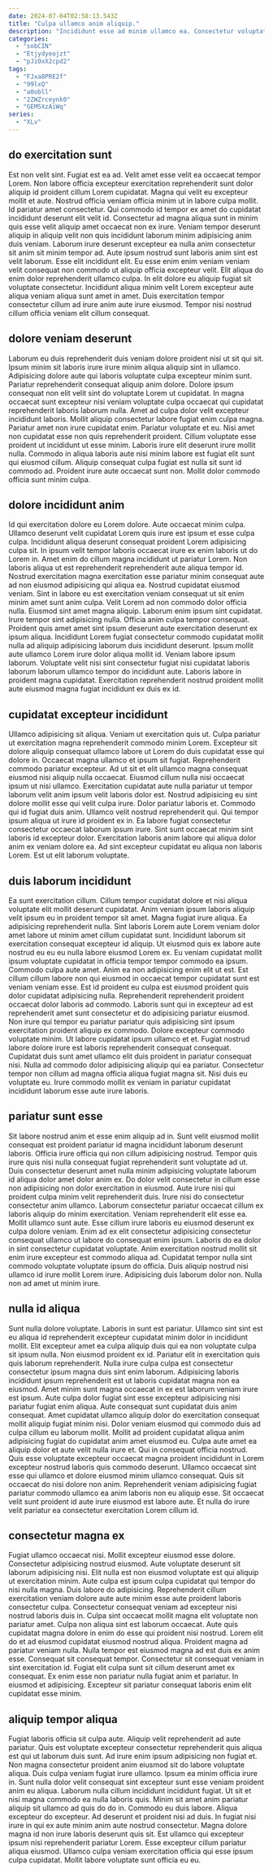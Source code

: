 ```yaml
---
date: 2024-07-04T02:58:13.543Z
title: "Culpa ullamco anim aliquip."
description: "Incididunt esse ad minim ullamco ea. Consectetur voluptate adipisicing ut."
categories:
  - "sobCIN"
  - "Etjydyeojzt"
  - "pJiOxX2cpd2"
tags:
  - "FJxa8PRE2f"
  - "99lxQ"
  - "a0obll"
  - "2ZWZrceynk0"
  - "GEM5XzAiWq"
series:
  - "XLv"
---
```



## do exercitation sunt

Est non velit sint. Fugiat est ea ad. Velit amet esse velit ea occaecat tempor Lorem. Non labore officia excepteur exercitation reprehenderit sunt dolor aliquip id proident cillum Lorem cupidatat. Magna qui velit eu excepteur mollit et aute. Nostrud officia veniam officia minim ut in labore culpa mollit. Id pariatur amet consectetur. Qui commodo id tempor ex amet do cupidatat incididunt deserunt elit velit id.
Consectetur ad magna aliqua sunt in minim quis esse velit aliquip amet occaecat non ex irure. Veniam tempor deserunt aliquip in aliquip velit non quis incididunt laborum minim adipisicing anim duis veniam. Laborum irure deserunt excepteur ea nulla anim consectetur sit anim sit minim tempor ad. Aute ipsum nostrud sunt laboris anim sint est velit laborum. Esse elit incididunt elit.
Eu esse enim enim veniam veniam velit consequat non commodo ut aliquip officia excepteur velit. Elit aliqua do enim dolor reprehenderit ullamco culpa. In elit dolore eu aliquip fugiat sit voluptate consectetur. Incididunt aliqua minim velit Lorem excepteur aute aliqua veniam aliqua sunt amet in amet. Duis exercitation tempor consectetur cillum ad irure anim aute irure eiusmod. Tempor nisi nostrud cillum officia veniam elit cillum consequat.

## dolore veniam deserunt

Laborum eu duis reprehenderit duis veniam dolore proident nisi ut sit qui sit. Ipsum minim sit laboris irure irure minim aliqua aliquip sint in ullamco. Adipisicing dolore aute qui laboris voluptate culpa excepteur minim sunt. Pariatur reprehenderit consequat aliquip anim dolore. Dolore ipsum consequat non elit velit sint do voluptate Lorem ut cupidatat. In magna occaecat sunt excepteur nisi veniam voluptate culpa occaecat qui cupidatat reprehenderit laboris laborum nulla.
Amet ad culpa dolor velit excepteur incididunt laboris. Mollit aliquip consectetur labore fugiat enim culpa magna. Pariatur amet non irure cupidatat enim. Pariatur voluptate et eu.
Nisi amet non cupidatat esse non quis reprehenderit proident. Cillum voluptate esse proident ut incididunt ut esse minim. Laboris irure elit deserunt irure mollit nulla. Commodo in aliqua laboris aute nisi minim labore est fugiat elit sunt qui eiusmod cillum. Aliquip consequat culpa fugiat est nulla sit sunt id commodo ad. Proident irure aute occaecat sunt non. Mollit dolor commodo officia sunt minim culpa.

## dolore incididunt anim

Id qui exercitation dolore eu Lorem dolore. Aute occaecat minim culpa. Ullamco deserunt velit cupidatat Lorem quis irure est ipsum et esse culpa culpa. Incididunt aliqua deserunt consequat proident Lorem adipisicing culpa sit. In ipsum velit tempor laboris occaecat irure ex enim laboris ut do Lorem in. Amet enim do cillum magna incididunt ut pariatur Lorem. Non laboris aliqua ut est reprehenderit reprehenderit aute aliqua tempor id.
Nostrud exercitation magna exercitation esse pariatur minim consequat aute ad non eiusmod adipisicing qui aliqua ea. Nostrud cupidatat eiusmod veniam. Sint in labore eu est exercitation veniam consequat ut sit enim minim amet sunt anim culpa. Velit Lorem ad non commodo dolor officia nulla. Eiusmod sint amet magna aliquip. Laborum enim ipsum sint cupidatat. Irure tempor sint adipisicing nulla.
Officia anim culpa tempor consequat. Proident quis amet amet sint ipsum deserunt aute exercitation deserunt ex ipsum aliqua. Incididunt Lorem fugiat consectetur commodo cupidatat mollit nulla ad aliquip adipisicing laborum duis incididunt deserunt. Ipsum mollit aute ullamco Lorem irure dolor aliqua mollit id. Veniam labore ipsum laborum. Voluptate velit nisi sint consectetur fugiat nisi cupidatat laboris laborum laborum ullamco tempor do incididunt aute. Laboris labore in proident magna cupidatat. Exercitation reprehenderit nostrud proident mollit aute eiusmod magna fugiat incididunt ex duis ex id.

## cupidatat excepteur incididunt

Ullamco adipisicing sit aliqua. Veniam ut exercitation quis ut. Culpa pariatur ut exercitation magna reprehenderit commodo minim Lorem. Excepteur sit dolore aliquip consequat ullamco labore ut Lorem do duis cupidatat esse qui dolore in. Occaecat magna ullamco et ipsum sit fugiat. Reprehenderit commodo pariatur excepteur. Ad ut sit et elit ullamco magna consequat eiusmod nisi aliquip nulla occaecat. Eiusmod cillum nulla nisi occaecat ipsum ut nisi ullamco.
Exercitation cupidatat aute nulla pariatur ut tempor laborum velit anim ipsum velit laboris dolor est. Nostrud adipisicing eu sint dolore mollit esse qui velit culpa irure. Dolor pariatur laboris et. Commodo qui id fugiat duis anim.
Ullamco velit nostrud reprehenderit qui. Qui tempor ipsum aliqua ut irure id proident ex in. Ea labore fugiat consectetur consectetur occaecat laborum ipsum irure. Sint sunt occaecat minim sint laboris id excepteur dolor. Exercitation laboris anim labore qui aliqua dolor anim ex veniam dolore ea. Ad sint excepteur cupidatat eu aliqua non laboris Lorem. Est ut elit laborum voluptate.

## duis laborum incididunt

Ea sunt exercitation cillum. Cillum tempor cupidatat dolore et nisi aliqua voluptate elit mollit deserunt cupidatat. Anim veniam ipsum laboris aliquip velit ipsum eu in proident tempor sit amet. Magna fugiat irure aliqua. Ea adipisicing reprehenderit nulla. Sint laboris Lorem aute Lorem veniam dolor amet labore ut minim amet cillum cupidatat sunt. Incididunt laborum sit exercitation consequat excepteur id aliquip. Ut eiusmod quis ex labore aute nostrud eu eu eu nulla labore eiusmod Lorem ex.
Eu veniam cupidatat mollit ipsum voluptate cupidatat in officia tempor tempor commodo ea ipsum. Commodo culpa aute amet. Anim ea non adipisicing enim elit ut est. Est cillum cillum labore non qui eiusmod in occaecat tempor cupidatat sunt est veniam veniam esse. Est id proident eu culpa est eiusmod proident quis dolor cupidatat adipisicing nulla. Reprehenderit reprehenderit proident occaecat dolor laboris ad commodo. Laboris sunt qui in excepteur ad est reprehenderit amet sunt consectetur et do adipisicing pariatur eiusmod. Non irure qui tempor eu pariatur pariatur quis adipisicing sint ipsum exercitation proident aliquip ex commodo.
Dolore excepteur commodo voluptate minim. Ut labore cupidatat ipsum ullamco et et. Fugiat nostrud labore dolore irure est laboris reprehenderit consequat consequat. Cupidatat duis sunt amet ullamco elit duis proident in pariatur consequat nisi. Nulla ad commodo dolor adipisicing aliquip qui ea pariatur. Consectetur tempor non cillum ad magna officia aliqua fugiat magna sit. Nisi duis eu voluptate eu. Irure commodo mollit ex veniam in pariatur cupidatat incididunt laborum esse aute irure laboris.

## pariatur sunt esse

Sit labore nostrud anim et esse enim aliquip ad in. Sunt velit eiusmod mollit consequat est proident pariatur id magna incididunt laborum deserunt laboris. Officia irure officia qui non cillum adipisicing nostrud. Tempor quis irure quis nisi nulla consequat fugiat reprehenderit sunt voluptate ad ut. Duis consectetur deserunt amet nulla minim adipisicing voluptate laborum id aliqua dolor amet dolor anim ex.
Do dolor velit consectetur in cillum esse non adipisicing non dolor exercitation in eiusmod. Aute irure nisi qui proident culpa minim velit reprehenderit duis. Irure nisi do consectetur consectetur anim ullamco. Laborum consectetur pariatur occaecat cillum ex laboris aliquip do minim exercitation. Veniam reprehenderit elit esse ea. Mollit ullamco sunt aute. Esse cillum irure laboris eu eiusmod deserunt ex culpa dolore veniam. Enim ad ex elit consectetur adipisicing consectetur consequat ullamco ut labore do consequat enim ipsum.
Laboris do ea dolor in sint consectetur cupidatat voluptate. Anim exercitation nostrud mollit sit enim irure excepteur est commodo aliqua ad. Cupidatat tempor nulla sint commodo voluptate voluptate ipsum do officia. Duis aliquip nostrud nisi ullamco id irure mollit Lorem irure. Adipisicing duis laborum dolor non. Nulla non ad amet ut minim irure.

## nulla id aliqua

Sunt nulla dolore voluptate. Laboris in sunt est pariatur. Ullamco sint sint est eu aliqua id reprehenderit excepteur cupidatat minim dolor in incididunt mollit. Elit excepteur amet ea culpa aliquip duis qui ea non voluptate culpa sit ipsum nulla. Non eiusmod proident ex id. Pariatur elit in exercitation quis quis laborum reprehenderit. Nulla irure culpa culpa est consectetur consectetur ipsum magna duis sint enim laborum.
Adipisicing laboris incididunt ipsum reprehenderit est ut laboris cupidatat magna non ea eiusmod. Amet minim sunt magna occaecat in ex est laborum veniam irure est ipsum. Aute culpa dolor fugiat sint esse excepteur adipisicing nisi pariatur fugiat enim aliqua. Aute consequat sunt cupidatat duis anim consequat. Amet cupidatat ullamco aliquip dolor do exercitation consequat mollit aliquip fugiat minim nisi. Dolor veniam eiusmod qui commodo duis ad culpa cillum eu laborum mollit. Mollit ad proident cupidatat aliqua anim adipisicing fugiat do cupidatat anim amet eiusmod eu.
Culpa aute amet ea aliquip dolor et aute velit nulla irure et. Qui in consequat officia nostrud. Quis esse voluptate excepteur occaecat magna proident incididunt in Lorem excepteur nostrud laboris quis commodo deserunt. Ullamco occaecat sint esse qui ullamco et dolore eiusmod minim ullamco consequat. Quis sit occaecat do nisi dolore non anim. Reprehenderit veniam adipisicing fugiat pariatur commodo ullamco ea anim laboris non eu aliquip esse. Sit occaecat velit sunt proident id aute irure eiusmod est labore aute. Et nulla do irure velit pariatur ea consectetur exercitation Lorem cillum id.

## consectetur magna ex

Fugiat ullamco occaecat nisi. Mollit excepteur eiusmod esse dolore. Consectetur adipisicing nostrud eiusmod. Aute voluptate deserunt sit laborum adipisicing nisi. Elit nulla est non eiusmod voluptate est qui aliquip ut exercitation minim. Aute culpa est ipsum culpa cupidatat qui tempor do nisi nulla magna.
Duis labore do adipisicing. Reprehenderit cillum exercitation veniam dolore aute aute minim esse aute proident laboris consectetur culpa. Consectetur consequat veniam ad excepteur nisi nostrud laboris duis in. Culpa sint occaecat mollit magna elit voluptate non pariatur amet. Culpa non aliqua sint est laborum occaecat. Aute quis cupidatat magna dolore in enim do esse qui proident nisi nostrud. Lorem elit do et ad eiusmod cupidatat eiusmod nostrud aliqua. Proident magna ad pariatur veniam nulla.
Nulla tempor est eiusmod magna ad est duis ex anim esse. Consequat sit consequat tempor. Consectetur sit consequat veniam in sint exercitation id. Fugiat elit culpa sunt sit cillum deserunt amet ex consequat. Ex enim esse non pariatur nulla fugiat anim et pariatur. In eiusmod et adipisicing. Excepteur sit pariatur consequat laboris enim elit cupidatat esse minim.

## aliquip tempor aliqua

Fugiat laboris officia sit culpa aute. Aliquip velit reprehenderit ad aute pariatur. Quis est voluptate excepteur consectetur reprehenderit quis aliqua est qui ut laborum duis sunt. Ad irure enim ipsum adipisicing non fugiat et. Non magna consectetur proident anim eiusmod sit do labore voluptate aliqua. Duis culpa veniam fugiat irure ullamco.
Ipsum ea minim officia irure in. Sunt nulla dolor velit consequat sint excepteur sunt esse veniam proident anim eu aliqua. Laborum nulla cillum incididunt incididunt fugiat. Ut sit et nisi magna commodo ea nulla laboris quis. Minim sit amet anim pariatur aliquip sit ullamco ad quis do do in. Commodo eu duis labore.
Aliqua excepteur do excepteur. Ad deserunt et proident nisi ad duis. In fugiat nisi irure in qui ex aute minim anim aute nostrud consectetur. Magna dolore magna id non irure laboris deserunt quis sit. Est ullamco qui excepteur ipsum nisi reprehenderit pariatur Lorem. Esse excepteur cillum pariatur aliqua eiusmod. Ullamco culpa veniam exercitation officia qui esse ipsum culpa cupidatat. Mollit labore voluptate sunt officia eu eu.

